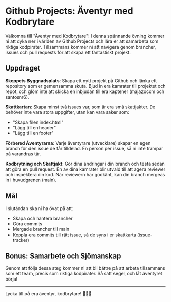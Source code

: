 # Github Projects: Äventyr med Kodbrytare

Välkomna till "Äventyr med Kodbrytare"! I denna spännande övning kommer ni att dyka ner i världen av Github Projects och lära er att samarbeta som riktiga kodpirater. Tillsammans kommer ni att navigera genom brancher, issues och pull requests för att skapa ett fantastiskt projekt.

## Uppdraget

**Skeppets Byggnadsplats**:
Skapa ett nytt projekt på Github och länka ett repository som er gemensamma skuta.
Bjud in era kamrater till projektet och repot, och glöm inte att skicka en inbjudan till era kaptener (majazocom och santosnr6).

**Skattkartan**:
Skapa minst två issues var, som är era små skattjakter. De behöver inte vara stora uppgifter, utan kan vara saker som:
* "Skapa filen index.html"
* "Lägg till en header"
* "Lägg till en footer"

**Förbered Äventyrarna**:
Varje äventyrare (utvecklare) skapar en egen branch för den issue de får tilldelad. En person per issue, så ni inte trampar på varandras tår.
   
**Kodbrytning och Skattjakt**:
Gör dina ändringar i din branch och testa sedan att göra en pull request.
En av dina kamrater blir utvald till att agera reviewer och inspektera din kod. När reviewern har godkänt, kan din branch mergeas in i huvudgrenen (main).

## Mål

I slutändan ska ni ha övat på att:
* Skapa och hantera brancher
* Göra commits
* Mergade brancher till main
* Koppla era commits till rätt issue, så de syns i er skattkarta (issue-tracker)

## Bonus: Samarbete och Sjömanskap

Genom att följa dessa steg kommer ni att bli bättre på att arbeta tillsammans som ett team, precis som riktiga kodpirater. Så sätt segel, och låt äventyret börja!

---

Lycka till på era äventyr, kodbrytare! :ocean::pirate_flag:
